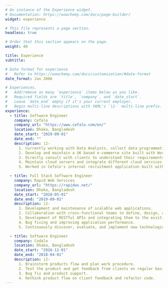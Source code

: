 ```yaml
---
# An instance of the Experience widget.
# Documentation: https://wowchemy.com/docs/page-builder/
widget: experience

# This file represents a page section.
headless: true

# Order that this section appears on the page.
weight: 40

title: Experience
subtitle:

# Date format for experience
#   Refer to https://wowchemy.com/docs/customization/#date-format
date_format: Jan 2006

# Experiences.
#   Add/remove as many `experience` items below as you like.
#   Required fields are `title`, `company`, and `date_start`.
#   Leave `date_end` empty if it's your current employer.
#   Begin multi-line descriptions with YAML's `|2-` multi-line prefix.
experience:
  - title: Software Engineer
    company: Cefalo
    company_url: "https://www.cefalo.com/en/"
    location: Dhaka, Bangladesh
    date_start: "2019-09-01"
    date_end: ""
    description: |2-
      1. Currently working with Data Analysts, collect data programmatically from numerous sources and process data
      2. Develop and maintain a UK based e-commerce site built with WordPress.
      3. Directly consult with clients to understand their requirements and recommend technological decisions.
      4. Maintain cloud servers and integrate different cloud services.
      5. Worked in Cefalo's internal recruitment application built with Laravel and Vue.js

  - title: Full Stack Software Engineer
    company: Rapid Web Services
    company_url: "https://rapidws.net/"
    location: Dhaka, Bangladesh
    date_start: "2018-05-01"
    date_end: "2019-09-01"
    description: |2-
      1. Development and maintenance of scalable web applications.
      2. Collaboration with cross-functional teams to define, design, and ship new features.
      3. Development of RESTful APIs and integrating them to the existing system.
      4. Bug fixing and improving application performance.
      5. Continuously discover, evaluate, and implement new technologies to maximize development efficiency.

  - title: Software Engineer
    company: Codalo
    location: Dhaka, Bangladesh
    date_start: "2016-11-01"
    date_end: "2018-04-01"
    description: |2-
      1. Brainstorm products flow and plan work procedure.
      2. Test the product and get feedback from clients on regular basis.
      3. Bug fix and product support.
      4. Rethink product flow on client feedback and refactor code.
---
```

